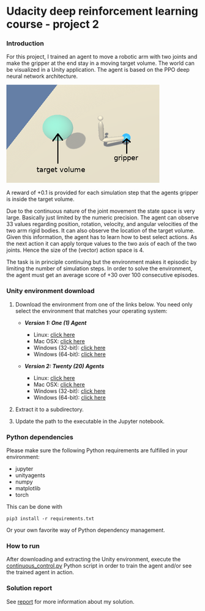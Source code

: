 [//]: # (Image References)

[robotic_arm_environment]: robotic_arm_environment.png "Robotic arm environment"

# Udacity deep reinforcement learning course - project 2

### Introduction

For this project, I trained an agent to move a robotic arm with two joints and
make the gripper at the end stay in a moving target volume. The world can be
visualized in a Unity application. The agent is based on the PPO deep neural
network architecture.

![Robotic arm environment][robotic_arm_environment]

A reward of +0.1 is provided for each simulation step that the agents gripper is
inside the target volume.

Due to the continuous nature of the joint movement the state space is very
large. Basically just limited by the numeric precision. The agent can observe 33
values regarding position, rotation, velocity, and angular velocities of the two
arm rigid bodies. It can also observe the location of the target volume. Given
this information, the agent has to learn how to best select actions. As the next
action it can apply torque values to the two axis of each of the two joints.
Hence the size of the (vector) action space is 4.

The task is in principle continuing but the environment makes it episodic by
limiting the number of simulation steps. In order to solve the environment, the
agent must get an average score of +30 over 100 consecutive episodes.

### Unity environment download

1. Download the environment from one of the links below. You need only select
   the environment that matches your operating system:

    - **_Version 1: One (1) Agent_**
        - Linux: [click here](https://s3-us-west-1.amazonaws.com/udacity-drlnd/P2/Reacher/one_agent/Reacher_Linux.zip)
        - Mac OSX: [click here](https://s3-us-west-1.amazonaws.com/udacity-drlnd/P2/Reacher/one_agent/Reacher.app.zip)
        - Windows (32-bit): [click here](https://s3-us-west-1.amazonaws.com/udacity-drlnd/P2/Reacher/one_agent/Reacher_Windows_x86.zip)
        - Windows (64-bit): [click here](https://s3-us-west-1.amazonaws.com/udacity-drlnd/P2/Reacher/one_agent/Reacher_Windows_x86_64.zip)

    - **_Version 2: Twenty (20) Agents_**
        - Linux: [click here](https://s3-us-west-1.amazonaws.com/udacity-drlnd/P2/Reacher/Reacher_Linux.zip)
        - Mac OSX: [click here](https://s3-us-west-1.amazonaws.com/udacity-drlnd/P2/Reacher/Reacher.app.zip)
        - Windows (32-bit): [click here](https://s3-us-west-1.amazonaws.com/udacity-drlnd/P2/Reacher/Reacher_Windows_x86.zip)
        - Windows (64-bit): [click here](https://s3-us-west-1.amazonaws.com/udacity-drlnd/P2/Reacher/Reacher_Windows_x86_64.zip)

2. Extract it to a subdirectory.
3. Update the path to the executable in the Jupyter notebook.

### Python dependencies

Please make sure the following Python requirements are fulfilled in your environment:

- jupyter
- unityagents
- numpy
- matplotlib
- torch

This can be done with

    pip3 install -r requirements.txt

Or your own favorite way of Python dependency management.

### How to run

After downloading and extracting the Unity environment, execute the
[continuous_control.py](continuous_control.py) Python script in order to
train the agent and/or see the trained agent in action.

### Solution report

See [report](REPORT.md) for more information about my solution.
